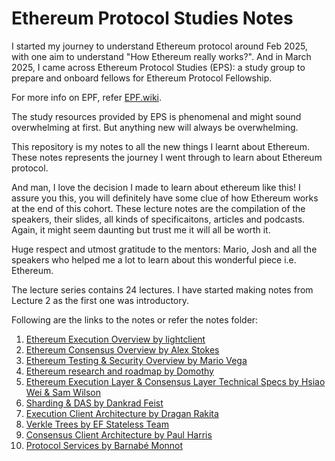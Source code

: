 # Ethereum Protocol Studies Notes

I started my journey to understand Ethereum protocol around Feb 2025, with one aim to understand "How Ethereum really works?". And in March 2025, I came across Ethereum Protocol Studies (EPS): a study group to prepare and onboard fellows for Ethereum Protocol Fellowship.

For more info on EPF, refer [EPF.wiki](https://epf.wiki).

The study resources provided by EPS is phenomenal and might sound overwhelming at first. But anything new will always be overwhelming.

This repository is my notes to all the new things I learnt about Ethereum. These notes represents the journey I went through to learn about Ethereum protocol.

And man, I love the decision I made to learn about ethereum like this! I assure you this, you will definitely have some clue of how Ethereum works at the end of this cohort. These lecture notes are the compilation of the speakers, their slides, all kinds of specificaitons, articles and podcasts. Again, it might seem daunting but trust me it will all be worth it.

Huge respect and utmost gratitude to the mentors: Mario, Josh and all the speakers who helped me a lot to learn about this wonderful piece i.e. Ethereum.

The lecture series contains 24 lectures. I have started making notes from Lecture 2 as the first one was introductory.

Following are the links to the notes or refer the notes folder:

1. [Ethereum Execution Overview by lightclient](/notes/lec-02-ethereum-execution-overview.md)
2. [Ethereum Consensus Overview by Alex Stokes](/notes/lec-03-ethereum-consensus-overview.md)
3. [Ethereum Testing & Security Overview by Mario Vega](/notes/lec-04-ethereum-testing-and-security-overview.md)
4. [Ethereum research and roadmap by Domothy](/notes/lec-05-ethereum-research-and-roadmap.md)
5. [Ethereum Execution Layer & Consensus Layer Technical Specs by Hsiao Wei & Sam Wilson](/notes/lec-06-el-cl-technical-specs.md)
6. [Sharding & DAS by Dankrad Feist](/notes/lec-07-sharding-and-das.md)
7. [Execution Client Architecture by Dragan Rakita](/notes/lec-08-execution-client-architecture.md)
8. [Verkle Trees by EF Stateless Team](/notes/lec-09-verkle-tree.md)
9. [Consensus Client Architecture by Paul Harris](/notes/lec-10-consensus-client-architecture.md)
10. [Protocol Services by Barnabé Monnot](/notes/lec-11-protocol-services.md)

